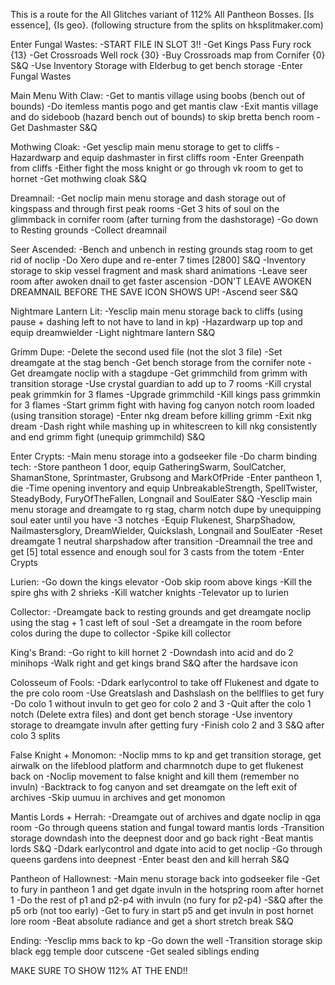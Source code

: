 This is a route for the All Glitches variant of 112% All Pantheon Bosses.
[Is essence], {Is geo}. (following structure from the splits on hksplitmaker.com)

Enter Fungal Wastes:
-START FILE IN SLOT 3!!
-Get Kings Pass Fury rock {13}
-Get Crossroads Well rock {30}
-Buy Crossroads map from Cornifer {0} S&Q
-Use Inventory Storage with Elderbug to get bench storage
-Enter Fungal Wastes

Main Menu With Claw:
-Get to mantis village using boobs (bench out of bounds) 
-Do itemless mantis pogo and get mantis claw
-Exit mantis village and do sideboob (hazard bench out of bounds) to skip bretta bench room
-Get Dashmaster S&Q

Mothwing Cloak:
-Get yesclip main menu storage to get to cliffs
-Hazardwarp and equip dashmaster in first cliffs room
-Enter Greenpath from cliffs
-Either fight the moss knight or go through vk room to get to hornet
-Get mothwing cloak S&Q

Dreamnail:
-Get noclip main menu storage and dash storage out of kingspass and through first peak rooms
-Get 3 hits of soul on the glimmback in cornifer room (after turning from the dashstorage)
-Go down to Resting grounds
-Collect dreamnail

Seer Ascended:
-Bench and unbench in resting grounds stag room to get rid of noclip
-Do Xero dupe and re-enter 7 times [2800] S&Q
-Inventory storage to skip vessel fragment and mask shard animations
-Leave seer room after awoken dnail to get faster ascension
-DON'T LEAVE AWOKEN DREAMNAIL BEFORE THE SAVE ICON SHOWS UP!
-Ascend seer S&Q

Nightmare Lantern Lit:
-Yesclip main menu storage back to cliffs (using pause + dashing left to not have to land in kp)
-Hazardwarp up top and equip dreamwielder
-Light nightmare lantern S&Q

Grimm Dupe:
-Delete the second used file (not the slot 3 file)
-Set dreamgate at the stag bench
-Get bench storage from the cornifer note
-Get dreamgate noclip with a stagdupe
-Get grimmchild from grimm with transition storage 
-Use crystal guardian to add up to 7 rooms
-Kill crystal peak grimmkin for 3 flames
-Upgrade grimmchild
-Kill kings pass grimmkin for 3 flames
-Start grimm fight with having fog canyon notch room loaded (using transition storage)
-Enter nkg dream before killing grimm
-Exit nkg dream
-Dash right while mashing up in whitescreen to kill nkg consistently and end grimm fight (unequip grimmchild) S&Q

Enter Crypts:
-Main menu storage into a godseeker file
-Do charm binding tech:
 -Store pantheon 1 door, equip GatheringSwarm, SoulCatcher, ShamanStone, Sprintmaster, Grubsong and MarkOfPride
 -Enter pantheon 1, die
 -Time opening inventory and equip UnbreakableStrength, SpellTwister, SteadyBody, FuryOfTheFallen, Longnail and SoulEater S&Q
-Yesclip main menu storage and dreamgate to rg stag, charm notch dupe by unequipping soul eater until you have -3 notches
-Equip Flukenest, SharpShadow, Nailmastersglory, DreamWielder, Quickslash, Longnail and SoulEater
-Reset dreamgate 1 neutral sharpshadow after transition
-Dreamnail the tree and get [5] total essence and enough soul for 3 casts from the totem
-Enter Crypts

Lurien:
-Go down the kings elevator
-Oob skip room above kings
-Kill the spire ghs with 2 shrieks
-Kill watcher knights
-Televator up to lurien

Collector:
-Dreamgate back to resting grounds and get dreamgate noclip using the stag + 1 cast left of soul
-Set a dreamgate in the room before colos during the dupe to collector
-Spike kill collector

King's Brand:
-Go right to kill hornet 2 
-Downdash into acid and do 2 minihops
-Walk right and get kings brand S&Q after the hardsave icon

Colosseum of Fools:
-Ddark earlycontrol to take off Flukenest and dgate to the pre colo room
-Use Greatslash and Dashslash on the bellflies to get fury
-Do colo 1 without invuln to get geo for colo 2 and 3
-Quit after the colo 1 notch (Delete extra files) and dont get bench storage
-Use inventory storage to dreamgate invuln after getting fury
-Finish colo 2 and 3 S&Q after colo 3 splits

False Knight + Monomon:
-Noclip mms to kp and get transition storage, get airwalk on the lifeblood platform and charmnotch dupe to get flukenest back on
-Noclip movement to false knight and kill them (remember no invuln)
-Backtrack to fog canyon and set dreamgate on the left exit of archives
-Skip uumuu in archives and get monomon

Mantis Lords + Herrah:
-Dreamgate out of archives and dgate noclip in qga room
-Go through queens station and fungal toward mantis lords
-Transition storage downdash into the deepnest door and go back right
-Beat mantis lords S&Q
-Ddark earlycontrol and dgate into acid to get noclip
-Go through queens gardens into deepnest
-Enter beast den and kill herrah S&Q

Pantheon of Hallownest:
-Main menu storage back into godseeker file
-Get to fury in pantheon 1 and get dgate invuln in the hotspring room after hornet 1
-Do the rest of p1 and p2-p4 with invuln (no fury for p2-p4)
-S&Q after the p5 orb (not too early)
-Get to fury in start p5 and get invuln in post hornet lore room
-Beat absolute radiance and get a short stretch break S&Q

Ending:
-Yesclip mms back to kp
-Go down the well
-Transition storage skip black egg temple door cutscene
-Get sealed siblings ending

MAKE SURE TO SHOW 112% AT THE END!!
